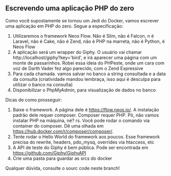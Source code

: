 ## Escrevendo uma aplicação PHP do zero

Como você supostamente se tornou um Jedi do Docker, vamos escrever uma aplicação em PHP do zero. Segue a especificação:

1. Utilizaremos o framework Neos Flow. Não é Slim, não é Falcon, n é Laravel, não é Cake, não é Zend, não é PHP na marreta, não é Python, é Neos Flow
2. A aplicação será um wrapper do Giphy. O usuário vai chamar http://localhost/giphy?key='bird', e irá aparecer uma página com um monte de passarinhos. Robei essa ideia do PHPeste, onde um cara com voz de Darth Vader fez algo parecido, com o Zend Expressive
3. Para cada chamada. vamos salvar no banco a string consultada e a data da consulta (criatividade mandou lembraça, isso aqui é desculpa para utilizar o banco na consulta)
4. Disponibilizar o PhpMyAdmin, para visualização de dados no banco

Dicas de como prosseguir:

1. Baixe o framework. A página dele é https://flow.neos.io/. A instalação padrão dele requer composer. Composer requer PHP. Pô, não vamos instalar PHP na máquina, né? rs. Você pode rodar o comando via container do composer. Dê uma olhada em https://hub.docker.com/r/composer/composer/.
2. Tente rodar o Hello World do framework aos poucos. Esse framework precisa do rewrite, headers, pdo_mysq, overrides via htaccess, etc
3. A API de teste do Giphy é bem pública. Pode ser encontrada em https://github.com/Giphy/GiphyAPI
4. Crie uma pasta para guardar as srcs do docker

Qualquer dúvida, consulte o sourc code neste branch!
